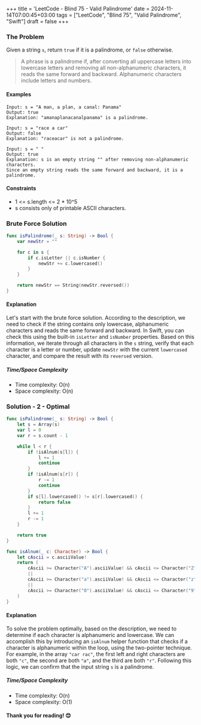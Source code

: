 +++
title = 'LeetCode - Blind 75 - Valid Palindrome'
date = 2024-11-14T07:00:45+03:00
tags = ["LeetCode", "Blind 75", "Valid Palindrome", "Swift"]
draft = false
+++

### The Problem
Given a string `s`, return `true` if it is a palindrome, or `false` otherwise.

> A phrase is a palindrome if, after converting all uppercase letters into lowercase letters and removing all non-alphanumeric characters, it reads the same forward and backward. Alphanumeric characters include letters and numbers.

#### Examples
``` 
Input: s = "A man, a plan, a canal: Panama"
Output: true
Explanation: "amanaplanacanalpanama" is a palindrome.
```

```
Input: s = "race a car"
Output: false
Explanation: "raceacar" is not a palindrome.
```

```
Input: s = " "
Output: true
Explanation: s is an empty string "" after removing non-alphanumeric characters.
Since an empty string reads the same forward and backward, it is a palindrome.
```

#### Constraints
* 1 <= s.length <= 2 * 10^5
* s consists only of printable ASCII characters.

### Brute Force Solution
```swift
func isPalindrome(_ s: String) -> Bool {
    var newStr = ""

    for c in s {
        if c.isLetter || c.isNumber {
            newStr += c.lowercased()
        }
    }

    return newStr == String(newStr.reversed())
}
```

#### Explanation
Let's start with the brute force solution. According to the description, we need to check if the string contains only lowercase, alphanumeric characters and reads the same forward and backward. In Swift, you can check this using the built-in `isLetter` and `isNumber` properties. Based on this information, we iterate through all characters in the `s` string, verify that each character is a letter or number, update `newStr` with the current `lowercased` character, and compare the result with its `reversed` version.

##### Time/Space Complexity
* Time complexity: O(n)
* Space complexity: O(n)

### Solution - 2 - Optimal
```swift
func isPalindrome(_ s: String) -> Bool {
    let s = Array(s)
    var l = 0
    var r = s.count - 1

    while l < r {
        if !isAlnum(s[l]) {
            l += 1
            continue
        }
        if !isAlnum(s[r]) {
            r -= 1
            continue
        }
        if s[l].lowercased() != s[r].lowercased() {
            return false
        }
        l += 1
        r -= 1
    }

    return true
}

func isAlnum(_ c: Character) -> Bool {
    let cAscii = c.asciiValue!
    return (
        cAscii >= Character("A").asciiValue! && cAscii <= Character("Z").asciiValue!
        ||
        cAscii >= Character("a").asciiValue! && cAscii <= Character("z").asciiValue!
        ||
        cAscii >= Character("0").asciiValue! && cAscii <= Character("9").asciiValue!
    )
}
``` 

#### Explanation
To solve the problem optimally, based on the description, we need to determine if each character is alphanumeric and lowercase. We can accomplish this by introducing an `isAlnum` helper function that checks if a character is alphanumeric within the loop, using the two-pointer technique. For example, in the array `"car rac"`, the first left and right characters are both `"c"`, the second are both `"a"`, and the third are both `"r"`. Following this logic, we can confirm that the input string `s` is a palindrome.

##### Time/Space Complexity
* Time complexity: O(n)
* Space complexity: O(1)

#### Thank you for reading! 😊
